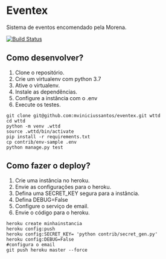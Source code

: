 # Eventex

Sistema de eventos encomendado pela Morena.

[![Build Status](https://travis-ci.org/mviniciussantos/eventex.svg?branch=master)](https://travis-ci.org/mviniciussantos/eventex)

## Como desenvolver?

1. Clone o repositório.
2. Crie um virtualenv com python 3.7
3. Ative o virtualenv.
4. Instale as dependências.
5. Configure a instância com o .env
6. Execute os testes.

```console
git clone git@github.com:mviniciussantos/eventex.git wttd
cd wttd
python -m venv .wttd
source .wttd/bin/activate
pip install -r requirements.txt
cp contrib/env-sample .env
python manage.py test    
```
## Como fazer o deploy?
1. Crie uma instância no heroku.
2. Envie as configurações para o heroku.
3. Defina uma SECRET_KEY segura para a instância.
4. Defina DEBUG=False
5. Configure o serviço de email.
6. Envie o código para o heroku.

```console
heroku create minhainstancia
heroku config:push
heroku config:SECRET_KEY= 'python contrib/secret_gen.py'
heroku config:DEBUG=False
#configura o email
git push heroku master --force
```
